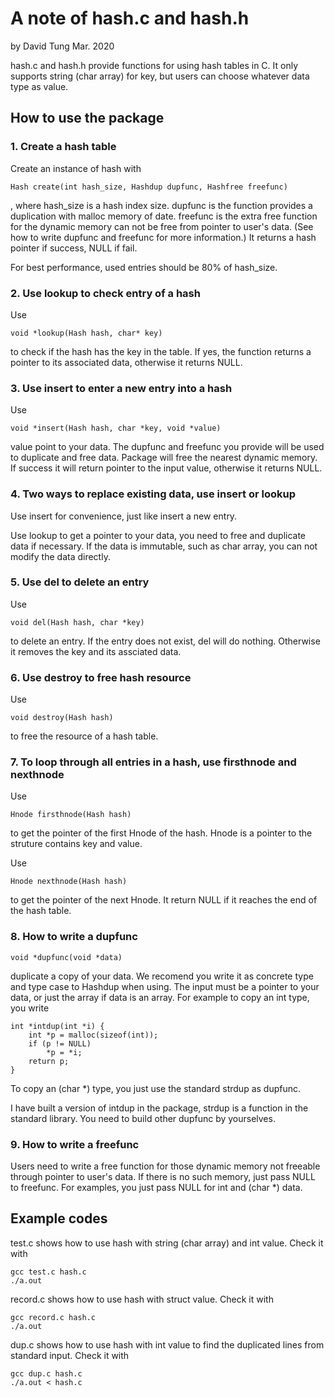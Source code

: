 # A note of hash.c and hash.h

by David Tung Mar. 2020

hash.c and hash.h provide functions for using hash tables in C. It only supports string (char array) for key, but users can choose whatever data type as value.

## How to use the package

### 1. Create a hash table

Create an instance of hash with

    Hash create(int hash_size, Hashdup dupfunc, Hashfree freefunc)
    
, where hash_size is a hash index size. dupfunc is the function provides a duplication with malloc memory of date. freefunc is the extra free function for the dynamic memory can not be free from pointer to user's data. (See how to write dupfunc and freefunc for more information.) It returns a hash pointer if success, NULL if fail.

For best performance, used entries should be 80% of hash_size.

### 2. Use lookup to check entry of a hash

Use

    void *lookup(Hash hash, char* key) 
    
to check if the hash has the key in the table. If yes, the function returns a pointer to its associated data, otherwise it returns NULL.

### 3. Use insert to enter a new entry into a hash

Use 
    
    void *insert(Hash hash, char *key, void *value)

value point to your data. The dupfunc and freefunc you provide will be used to duplicate and free data. Package will free the nearest dynamic memory. If success it will return  pointer to the input value, otherwise it returns NULL.

### 4. Two ways to replace existing data, use insert or lookup

Use insert for convenience, just like insert a new entry.

Use lookup to get a pointer to your data, you need to free and duplicate data if necessary. If the data is immutable, such as char array, you can not modify the data directly.

### 5. Use del to delete an entry

Use

    void del(Hash hash, char *key)

to delete an entry. If the entry does not exist, del will do nothing. Otherwise it removes the key and its assciated data.

### 6. Use destroy to free hash resource

Use

    void destroy(Hash hash) 
    
to free the resource of a hash table.

### 7. To loop through all entries in a hash, use firsthnode and nexthnode

Use

    Hnode firsthnode(Hash hash)

to get the pointer of the first Hnode of the hash. Hnode is a pointer to the struture contains key and value.

Use

    Hnode nexthnode(Hash hash)

to get the pointer of the next Hnode. It return NULL if it reaches the end of the hash table.

### 8. How to write a dupfunc

    void *dupfunc(void *data) 
    
duplicate a copy of your data. We recomend you write it as concrete type and type case to Hashdup when using. The input must be a pointer to your data, or just the array if data is an array. For example to copy an int type, you write

    int *intdup(int *i) {
        int *p = malloc(sizeof(int));
        if (p != NULL)
            *p = *i;
        return p;
    }
To copy an (char *) type, you just use the standard strdup as dupfunc.

I have built a version of intdup in the package, strdup is a function in the standard library. You need to build other dupfunc by yourselves.

### 9. How to write a freefunc

Users need to write a free function for those dynamic memory not freeable through pointer to user's data. If there is no such memory, just pass NULL to freefunc. For examples, you just pass NULL for int and (char *) data.

## Example codes

test.c shows how to use hash with string (char array) and int value. Check it with

    gcc test.c hash.c
    ./a.out

record.c shows how to use hash with struct value. Check it with

    gcc record.c hash.c
    ./a.out

dup.c shows how to use hash with int value to find the duplicated lines from standard input. Check it with

    gcc dup.c hash.c
    ./a.out < hash.c

